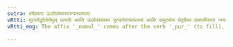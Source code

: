 ```yaml
---
sutra: वर्षप्रमाण ऊलोपश्चास्यान्यतरस्याम्
vRtti: पूरयतेर्द्धातोर्णमुल् प्रत्ययो भवति ऊलोपश्चास्य पूरयतोरन्यतरस्यां भवति समुदायेन चेद्वर्षस्य प्रमाणमियत्ता गम्यते ॥
vRtti_eng: The affix '_namul_' comes after the verb '_pur_' (to fill), when the word so formed expresses a measure of rain-fall; and optionally the long '_u_' of this '_pur_' is elided.

---
```

